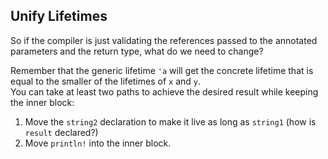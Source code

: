 ﻿## Unify Lifetimes

So if the compiler is just validating the references passed
to the annotated parameters and the return type, what do
we need to change?

<div class="hint">
Remember that the generic lifetime <code>'a</code> will get the concrete 
lifetime that is equal to the smaller of the lifetimes of <code>x</code> and <code>y</code>.
</div>

<div class="hint">
You can take at least two paths to achieve the desired result while keeping the inner block:

1. Move the `string2` declaration to make it live as long as `string1` (how is `result` declared?)
2. Move `println!` into the inner block.

</div>


